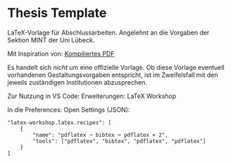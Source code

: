 # Thesis Template

LaTeX-Vorlage für Abschlussarbeiten. Angelehnt an die Vorgaben der Sektion MINT der Uni Lübeck.

Mit Inspiration von: [Kompiliertes PDF](https://malteschmitz.github.io/latex-thesis/thesis.pdf)

Es handelt sich _nicht_ um eine offizielle Vorlage. Ob diese Vorlage eventuell vorhandenen Gestaltungsvorgaben entspricht, ist im Zweifelsfall mit den jeweils zuständigen Institutionen abzusprechen.


Zur Nutzung in VS Code:
Erweiterungen: LaTeX Workshop

In die Preferences: Open Settings (JSON):

    "latex-workshop.latex.recipes": [
        {
            "name": "pdflatex ➞ bibtex ➞ pdflatex × 2",
            "tools": ["pdflatex", "bibtex", "pdflatex", "pdflatex"]
        }
    ]
